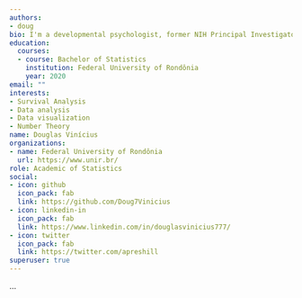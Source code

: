 ```yaml
---
authors:
- doug
bio: I'm a developmental psychologist, former NIH Principal Investigator, and autism researcher who loves programming.
education:
  courses:
  - course: Bachelor of Statistics
    institution: Federal University of Rondônia
    year: 2020
email: ""
interests:
- Survival Analysis
- Data analysis
- Data visualization
- Number Theory
name: Douglas Vinícius
organizations:
- name: Federal University of Rondônia
  url: https://www.unir.br/
role: Academic of Statistics
social:
- icon: github
  icon_pack: fab
  link: https://github.com/Doug7Vinicius
- icon: linkedin-in
  icon_pack: fab
  link: https://www.linkedin.com/in/douglasvinicius777/
- icon: twitter
  icon_pack: fab
  link: https://twitter.com/apreshill
superuser: true
---
```


...


